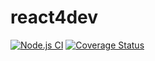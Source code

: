 # react4dev
[![Node.js CI](https://github.com/jrpolesi/react4dev/actions/workflows/node.js.yml/badge.svg)](https://github.com/jrpolesi/react4dev/actions/workflows/node.js.yml) [![Coverage Status](https://coveralls.io/repos/github/jrpolesi/react4dev/badge.svg?branch=main)](https://coveralls.io/github/jrpolesi/react4dev?branch=main)
